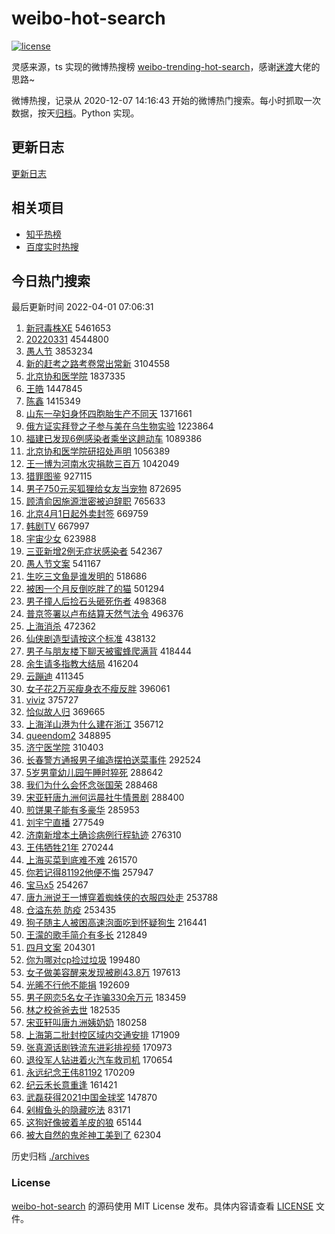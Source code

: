 # weibo-hot-search

[![license](https://img.shields.io/github/license/Arrackisarookie/weibo-hot-search)](https://github.com/Arrackisarookie/weibo-hot-search/blob/master/LICENSE)

灵感来源，ts 实现的微博热搜榜 [weibo-trending-hot-search](https://github.com/justjavac/weibo-trending-hot-search)，感谢[迷渡](https://github.com/justjavac)大佬的思路~

微博热搜，记录从 2020-12-07 14:16:43 开始的微博热门搜索。每小时抓取一次数据，按天[归档](./archives)。Python 实现。

## 更新日志
[更新日志](./UPDATE.md)

## 相关项目
+ [知乎热榜](https://github.com/Arrackisarookie/zhihu-top-search)
+ [百度实时热搜](https://github.com/Arrackisarookie/baidu-hot-search)

## 今日热门搜索

<!-- Rank Begin -->

最后更新时间 2022-04-01 07:06:31

1. [新冠毒株XE](https://s.weibo.com/weibo?q=%23%E6%96%B0%E5%86%A0%E6%AF%92%E6%A0%AAXE%23&Refer=top) 5461653
1. [20220331](https://s.weibo.com/weibo?q=%2320220331%23&Refer=top) 4544800
1. [愚人节](https://s.weibo.com/weibo?q=%E6%84%9A%E4%BA%BA%E8%8A%82&Refer=top) 3853234
1. [新的赶考之路考卷常出常新](https://s.weibo.com/weibo?q=%23%E6%96%B0%E7%9A%84%E8%B5%B6%E8%80%83%E4%B9%8B%E8%B7%AF%E8%80%83%E5%8D%B7%E5%B8%B8%E5%87%BA%E5%B8%B8%E6%96%B0%23&Refer=top) 3104558
1. [北京协和医学院](https://s.weibo.com/weibo?q=%23%E5%8C%97%E4%BA%AC%E5%8D%8F%E5%92%8C%E5%8C%BB%E5%AD%A6%E9%99%A2%23&Refer=top) 1837335
1. [王皓](https://s.weibo.com/weibo?q=%E7%8E%8B%E7%9A%93&Refer=top) 1447845
1. [陈鑫](https://s.weibo.com/weibo?q=%E9%99%88%E9%91%AB&Refer=top) 1415349
1. [山东一孕妇身怀四胞胎生产不同天](https://s.weibo.com/weibo?q=%23%E5%B1%B1%E4%B8%9C%E4%B8%80%E5%AD%95%E5%A6%87%E8%BA%AB%E6%80%80%E5%9B%9B%E8%83%9E%E8%83%8E%E7%94%9F%E4%BA%A7%E4%B8%8D%E5%90%8C%E5%A4%A9%23&Refer=top) 1371661
1. [俄方证实拜登之子参与美在乌生物实验](https://s.weibo.com/weibo?q=%23%E4%BF%84%E6%96%B9%E8%AF%81%E5%AE%9E%E6%8B%9C%E7%99%BB%E4%B9%8B%E5%AD%90%E5%8F%82%E4%B8%8E%E7%BE%8E%E5%9C%A8%E4%B9%8C%E7%94%9F%E7%89%A9%E5%AE%9E%E9%AA%8C%23&Refer=top) 1223864
1. [福建已发现6例感染者乘坐这趟动车](https://s.weibo.com/weibo?q=%23%E7%A6%8F%E5%BB%BA%E5%B7%B2%E5%8F%91%E7%8E%B06%E4%BE%8B%E6%84%9F%E6%9F%93%E8%80%85%E4%B9%98%E5%9D%90%E8%BF%99%E8%B6%9F%E5%8A%A8%E8%BD%A6%23&Refer=top) 1089386
1. [北京协和医学院研招处声明](https://s.weibo.com/weibo?q=%23%E5%8C%97%E4%BA%AC%E5%8D%8F%E5%92%8C%E5%8C%BB%E5%AD%A6%E9%99%A2%E7%A0%94%E6%8B%9B%E5%A4%84%E5%A3%B0%E6%98%8E%23&Refer=top) 1056389
1. [王一博为河南水灾捐款三百万](https://s.weibo.com/weibo?q=%23%E7%8E%8B%E4%B8%80%E5%8D%9A%E4%B8%BA%E6%B2%B3%E5%8D%97%E6%B0%B4%E7%81%BE%E6%8D%90%E6%AC%BE%E4%B8%89%E7%99%BE%E4%B8%87%23&Refer=top) 1042049
1. [猎罪图鉴](https://s.weibo.com/weibo?q=%23%E7%8C%8E%E7%BD%AA%E5%9B%BE%E9%89%B4%23&Refer=top) 927115
1. [男子750元买狐狸给女友当宠物](https://s.weibo.com/weibo?q=%23%E7%94%B7%E5%AD%90750%E5%85%83%E4%B9%B0%E7%8B%90%E7%8B%B8%E7%BB%99%E5%A5%B3%E5%8F%8B%E5%BD%93%E5%AE%A0%E7%89%A9%23&Refer=top) 872695
1. [顾清俞因施源泄密被迫辞职](https://s.weibo.com/weibo?q=%23%E9%A1%BE%E6%B8%85%E4%BF%9E%E5%9B%A0%E6%96%BD%E6%BA%90%E6%B3%84%E5%AF%86%E8%A2%AB%E8%BF%AB%E8%BE%9E%E8%81%8C%23&Refer=top) 765633
1. [北京4月1日起外卖封签](https://s.weibo.com/weibo?q=%23%E5%8C%97%E4%BA%AC4%E6%9C%881%E6%97%A5%E8%B5%B7%E5%A4%96%E5%8D%96%E5%B0%81%E7%AD%BE%23&Refer=top) 669759
1. [韩剧TV](https://s.weibo.com/weibo?q=%23%E9%9F%A9%E5%89%A7TV%23&Refer=top) 667997
1. [宇宙少女](https://s.weibo.com/weibo?q=%E5%AE%87%E5%AE%99%E5%B0%91%E5%A5%B3&Refer=top) 623988
1. [三亚新增2例无症状感染者](https://s.weibo.com/weibo?q=%23%E4%B8%89%E4%BA%9A%E6%96%B0%E5%A2%9E2%E4%BE%8B%E6%97%A0%E7%97%87%E7%8A%B6%E6%84%9F%E6%9F%93%E8%80%85%23&Refer=top) 542367
1. [愚人节文案](https://s.weibo.com/weibo?q=%23%E6%84%9A%E4%BA%BA%E8%8A%82%E6%96%87%E6%A1%88%23&Refer=top) 541167
1. [生吃三文鱼是谁发明的](https://s.weibo.com/weibo?q=%23%E7%94%9F%E5%90%83%E4%B8%89%E6%96%87%E9%B1%BC%E6%98%AF%E8%B0%81%E5%8F%91%E6%98%8E%E7%9A%84%23&Refer=top) 518686
1. [被困一个月反倒吃胖了的猫](https://s.weibo.com/weibo?q=%E8%A2%AB%E5%9B%B0%E4%B8%80%E4%B8%AA%E6%9C%88%E5%8F%8D%E5%80%92%E5%90%83%E8%83%96%E4%BA%86%E7%9A%84%E7%8C%AB&Refer=top) 501294
1. [男子撞人后捡石头砸死伤者](https://s.weibo.com/weibo?q=%23%E7%94%B7%E5%AD%90%E6%92%9E%E4%BA%BA%E5%90%8E%E6%8D%A1%E7%9F%B3%E5%A4%B4%E7%A0%B8%E6%AD%BB%E4%BC%A4%E8%80%85%23&Refer=top) 498368
1. [普京签署以卢布结算天然气法令](https://s.weibo.com/weibo?q=%23%E6%99%AE%E4%BA%AC%E7%AD%BE%E7%BD%B2%E4%BB%A5%E5%8D%A2%E5%B8%83%E7%BB%93%E7%AE%97%E5%A4%A9%E7%84%B6%E6%B0%94%E6%B3%95%E4%BB%A4%23&Refer=top) 496376
1. [上海消杀](https://s.weibo.com/weibo?q=%23%E4%B8%8A%E6%B5%B7%E6%B6%88%E6%9D%80%23&Refer=top) 472362
1. [仙侠剧造型请按这个标准](https://s.weibo.com/weibo?q=%23%E4%BB%99%E4%BE%A0%E5%89%A7%E9%80%A0%E5%9E%8B%E8%AF%B7%E6%8C%89%E8%BF%99%E4%B8%AA%E6%A0%87%E5%87%86%23&Refer=top) 438132
1. [男子与朋友楼下聊天被蜜蜂爬满背](https://s.weibo.com/weibo?q=%23%E7%94%B7%E5%AD%90%E4%B8%8E%E6%9C%8B%E5%8F%8B%E6%A5%BC%E4%B8%8B%E8%81%8A%E5%A4%A9%E8%A2%AB%E8%9C%9C%E8%9C%82%E7%88%AC%E6%BB%A1%E8%83%8C%23&Refer=top) 418444
1. [余生请多指教大结局](https://s.weibo.com/weibo?q=%23%E4%BD%99%E7%94%9F%E8%AF%B7%E5%A4%9A%E6%8C%87%E6%95%99%E5%A4%A7%E7%BB%93%E5%B1%80%23&Refer=top) 416204
1. [云蹦迪](https://s.weibo.com/weibo?q=%E4%BA%91%E8%B9%A6%E8%BF%AA&Refer=top) 411345
1. [女子花2万买瘦身衣不瘦反胖](https://s.weibo.com/weibo?q=%23%E5%A5%B3%E5%AD%90%E8%8A%B12%E4%B8%87%E4%B9%B0%E7%98%A6%E8%BA%AB%E8%A1%A3%E4%B8%8D%E7%98%A6%E5%8F%8D%E8%83%96%23&Refer=top) 396061
1. [viviz](https://s.weibo.com/weibo?q=%23viviz%23&Refer=top) 375727
1. [恰似故人归](https://s.weibo.com/weibo?q=%E6%81%B0%E4%BC%BC%E6%95%85%E4%BA%BA%E5%BD%92&Refer=top) 369665
1. [上海洋山港为什么建在浙江](https://s.weibo.com/weibo?q=%E4%B8%8A%E6%B5%B7%E6%B4%8B%E5%B1%B1%E6%B8%AF%E4%B8%BA%E4%BB%80%E4%B9%88%E5%BB%BA%E5%9C%A8%E6%B5%99%E6%B1%9F&Refer=top) 356712
1. [queendom2](https://s.weibo.com/weibo?q=queendom2&Refer=top) 348895
1. [济宁医学院](https://s.weibo.com/weibo?q=%E6%B5%8E%E5%AE%81%E5%8C%BB%E5%AD%A6%E9%99%A2&Refer=top) 310403
1. [长春警方通报男子编造摆拍送菜事件](https://s.weibo.com/weibo?q=%23%E9%95%BF%E6%98%A5%E8%AD%A6%E6%96%B9%E9%80%9A%E6%8A%A5%E7%94%B7%E5%AD%90%E7%BC%96%E9%80%A0%E6%91%86%E6%8B%8D%E9%80%81%E8%8F%9C%E4%BA%8B%E4%BB%B6%23&Refer=top) 292524
1. [5岁男童幼儿园午睡时猝死](https://s.weibo.com/weibo?q=%235%E5%B2%81%E7%94%B7%E7%AB%A5%E5%B9%BC%E5%84%BF%E5%9B%AD%E5%8D%88%E7%9D%A1%E6%97%B6%E7%8C%9D%E6%AD%BB%23&Refer=top) 288642
1. [我们为什么会怀念张国荣](https://s.weibo.com/weibo?q=%23%E6%88%91%E4%BB%AC%E4%B8%BA%E4%BB%80%E4%B9%88%E4%BC%9A%E6%80%80%E5%BF%B5%E5%BC%A0%E5%9B%BD%E8%8D%A3%23&Refer=top) 288468
1. [宋亚轩唐九洲何运晨社牛情景剧](https://s.weibo.com/weibo?q=%23%E5%AE%8B%E4%BA%9A%E8%BD%A9%E5%94%90%E4%B9%9D%E6%B4%B2%E4%BD%95%E8%BF%90%E6%99%A8%E7%A4%BE%E7%89%9B%E6%83%85%E6%99%AF%E5%89%A7%23&Refer=top) 288400
1. [煎饼果子能有多豪华](https://s.weibo.com/weibo?q=%23%E7%85%8E%E9%A5%BC%E6%9E%9C%E5%AD%90%E8%83%BD%E6%9C%89%E5%A4%9A%E8%B1%AA%E5%8D%8E%23&Refer=top) 285953
1. [刘宇宁直播](https://s.weibo.com/weibo?q=%23%E5%88%98%E5%AE%87%E5%AE%81%E7%9B%B4%E6%92%AD%23&Refer=top) 277549
1. [济南新增本土确诊病例行程轨迹](https://s.weibo.com/weibo?q=%23%E6%B5%8E%E5%8D%97%E6%96%B0%E5%A2%9E%E6%9C%AC%E5%9C%9F%E7%A1%AE%E8%AF%8A%E7%97%85%E4%BE%8B%E8%A1%8C%E7%A8%8B%E8%BD%A8%E8%BF%B9%23&Refer=top) 276310
1. [王伟牺牲21年](https://s.weibo.com/weibo?q=%23%E7%8E%8B%E4%BC%9F%E7%89%BA%E7%89%B221%E5%B9%B4%23&Refer=top) 270244
1. [上海买菜到底难不难](https://s.weibo.com/weibo?q=%23%E4%B8%8A%E6%B5%B7%E4%B9%B0%E8%8F%9C%E5%88%B0%E5%BA%95%E9%9A%BE%E4%B8%8D%E9%9A%BE%23&Refer=top) 261570
1. [你若记得81192他便不悔](https://s.weibo.com/weibo?q=%23%E4%BD%A0%E8%8B%A5%E8%AE%B0%E5%BE%9781192%E4%BB%96%E4%BE%BF%E4%B8%8D%E6%82%94%23&Refer=top) 257947
1. [宝马x5](https://s.weibo.com/weibo?q=%E5%AE%9D%E9%A9%ACx5&Refer=top) 254267
1. [唐九洲说王一博穿着蜘蛛侠的衣服四处走](https://s.weibo.com/weibo?q=%23%E5%94%90%E4%B9%9D%E6%B4%B2%E8%AF%B4%E7%8E%8B%E4%B8%80%E5%8D%9A%E7%A9%BF%E7%9D%80%E8%9C%98%E8%9B%9B%E4%BE%A0%E7%9A%84%E8%A1%A3%E6%9C%8D%E5%9B%9B%E5%A4%84%E8%B5%B0%23&Refer=top) 253788
1. [仓溢东苑 防疫](https://s.weibo.com/weibo?q=%E4%BB%93%E6%BA%A2%E4%B8%9C%E8%8B%91%20%E9%98%B2%E7%96%AB&Refer=top) 253435
1. [狗子随主人被困高速泡面吃到怀疑狗生](https://s.weibo.com/weibo?q=%23%E7%8B%97%E5%AD%90%E9%9A%8F%E4%B8%BB%E4%BA%BA%E8%A2%AB%E5%9B%B0%E9%AB%98%E9%80%9F%E6%B3%A1%E9%9D%A2%E5%90%83%E5%88%B0%E6%80%80%E7%96%91%E7%8B%97%E7%94%9F%23&Refer=top) 216441
1. [王濛的歌手简介有多长](https://s.weibo.com/weibo?q=%23%E7%8E%8B%E6%BF%9B%E7%9A%84%E6%AD%8C%E6%89%8B%E7%AE%80%E4%BB%8B%E6%9C%89%E5%A4%9A%E9%95%BF%23&Refer=top) 212849
1. [四月文案](https://s.weibo.com/weibo?q=%E5%9B%9B%E6%9C%88%E6%96%87%E6%A1%88&Refer=top) 204301
1. [你为哪对cp捡过垃圾](https://s.weibo.com/weibo?q=%E4%BD%A0%E4%B8%BA%E5%93%AA%E5%AF%B9cp%E6%8D%A1%E8%BF%87%E5%9E%83%E5%9C%BE&Refer=top) 199480
1. [女子做美容醒来发现被刷43.8万](https://s.weibo.com/weibo?q=%23%E5%A5%B3%E5%AD%90%E5%81%9A%E7%BE%8E%E5%AE%B9%E9%86%92%E6%9D%A5%E5%8F%91%E7%8E%B0%E8%A2%AB%E5%88%B743.8%E4%B8%87%23&Refer=top) 197613
1. [光晞不行他不能捐](https://s.weibo.com/weibo?q=%23%E5%85%89%E6%99%9E%E4%B8%8D%E8%A1%8C%E4%BB%96%E4%B8%8D%E8%83%BD%E6%8D%90%23&Refer=top) 192609
1. [男子网恋5名女子诈骗330余万元](https://s.weibo.com/weibo?q=%23%E7%94%B7%E5%AD%90%E7%BD%91%E6%81%8B5%E5%90%8D%E5%A5%B3%E5%AD%90%E8%AF%88%E9%AA%97330%E4%BD%99%E4%B8%87%E5%85%83%23&Refer=top) 183459
1. [林之校爸爸去世](https://s.weibo.com/weibo?q=%23%E6%9E%97%E4%B9%8B%E6%A0%A1%E7%88%B8%E7%88%B8%E5%8E%BB%E4%B8%96%23&Refer=top) 182535
1. [宋亚轩叫唐九洲姨奶奶](https://s.weibo.com/weibo?q=%23%E5%AE%8B%E4%BA%9A%E8%BD%A9%E5%8F%AB%E5%94%90%E4%B9%9D%E6%B4%B2%E5%A7%A8%E5%A5%B6%E5%A5%B6%23&Refer=top) 180258
1. [上海第二批封控区域内交通安排](https://s.weibo.com/weibo?q=%23%E4%B8%8A%E6%B5%B7%E7%AC%AC%E4%BA%8C%E6%89%B9%E5%B0%81%E6%8E%A7%E5%8C%BA%E5%9F%9F%E5%86%85%E4%BA%A4%E9%80%9A%E5%AE%89%E6%8E%92%23&Refer=top) 171909
1. [张真源话剧铁流东进彩排视频](https://s.weibo.com/weibo?q=%23%E5%BC%A0%E7%9C%9F%E6%BA%90%E8%AF%9D%E5%89%A7%E9%93%81%E6%B5%81%E4%B8%9C%E8%BF%9B%E5%BD%A9%E6%8E%92%E8%A7%86%E9%A2%91%23&Refer=top) 170973
1. [退役军人钻进着火汽车救司机](https://s.weibo.com/weibo?q=%23%E9%80%80%E5%BD%B9%E5%86%9B%E4%BA%BA%E9%92%BB%E8%BF%9B%E7%9D%80%E7%81%AB%E6%B1%BD%E8%BD%A6%E6%95%91%E5%8F%B8%E6%9C%BA%23&Refer=top) 170654
1. [永远纪念王伟81192](https://s.weibo.com/weibo?q=%23%E6%B0%B8%E8%BF%9C%E7%BA%AA%E5%BF%B5%E7%8E%8B%E4%BC%9F81192%23&Refer=top) 170209
1. [纪云禾长意重逢](https://s.weibo.com/weibo?q=%23%E7%BA%AA%E4%BA%91%E7%A6%BE%E9%95%BF%E6%84%8F%E9%87%8D%E9%80%A2%23&Refer=top) 161421
1. [武磊获得2021中国金球奖](https://s.weibo.com/weibo?q=%23%E6%AD%A6%E7%A3%8A%E8%8E%B7%E5%BE%972021%E4%B8%AD%E5%9B%BD%E9%87%91%E7%90%83%E5%A5%96%23&Refer=top) 147870
1. [剁椒鱼头的隐藏吃法](https://s.weibo.com/weibo?q=%E5%89%81%E6%A4%92%E9%B1%BC%E5%A4%B4%E7%9A%84%E9%9A%90%E8%97%8F%E5%90%83%E6%B3%95&Refer=top) 83171
1. [这狗好像披着羊皮的狼](https://s.weibo.com/weibo?q=%23%E8%BF%99%E7%8B%97%E5%A5%BD%E5%83%8F%E6%8A%AB%E7%9D%80%E7%BE%8A%E7%9A%AE%E7%9A%84%E7%8B%BC%23&Refer=top) 65144
1. [被大自然的鬼斧神工美到了](https://s.weibo.com/weibo?q=%23%E8%A2%AB%E5%A4%A7%E8%87%AA%E7%84%B6%E7%9A%84%E9%AC%BC%E6%96%A7%E7%A5%9E%E5%B7%A5%E7%BE%8E%E5%88%B0%E4%BA%86%23&Refer=top) 62304
<!-- Rank End -->

历史归档 [./archives](./archives)

### License

[weibo-hot-search](https://github.com/Arrackisarookie/weibo-hot-search) 的源码使用 MIT License 发布。具体内容请查看 [LICENSE](./LICENSE) 文件。
